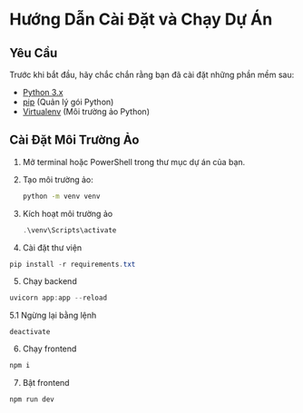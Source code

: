 # Hướng Dẫn Cài Đặt và Chạy Dự Án

## Yêu Cầu
Trước khi bắt đầu, hãy chắc chắn rằng bạn đã cài đặt những phần mềm sau:

- [Python 3.x](https://www.python.org/downloads/)
- [pip](https://pip.pypa.io/en/stable/) (Quản lý gói Python)
- [Virtualenv](https://virtualenv.pypa.io/en/latest/) (Môi trường ảo Python)

## Cài Đặt Môi Trường Ảo

1. Mở terminal hoặc PowerShell trong thư mục dự án của bạn.

2. Tạo môi trường ảo:
   ```bash
   python -m venv venv
   ```

3. Kích hoạt môi trường ảo
    ```powershell
    .\venv\Scripts\activate
    ```

4. Cài đặt thư viện
```powershell
pip install -r requirements.txt
```
5. Chạy backend
```powershell
uvicorn app:app --reload
```

5.1 Ngừng lại bằng lệnh

`deactivate`

6. Chạy frontend

```powershell
npm i
```

7. Bật frontend

```powershell
npm run dev
```
